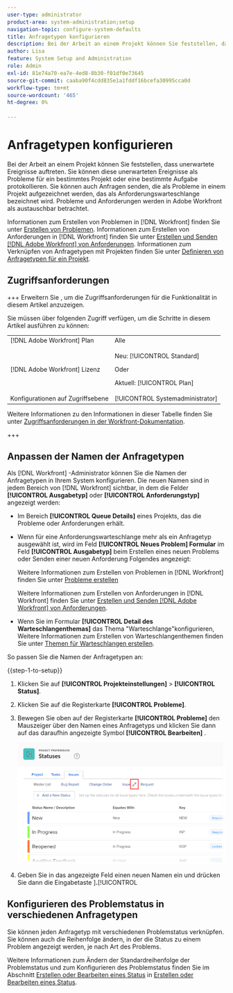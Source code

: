 ```yaml
---
user-type: administrator
product-area: system-administration;setup
navigation-topic: configure-system-defaults
title: Anfragetypen konfigurieren
description: Bei der Arbeit an einem Projekt können Sie feststellen, dass unerwartete Ereignisse auftreten. Sie können diese unerwarteten Ereignisse als Probleme für ein bestimmtes Projekt oder eine bestimmte Aufgabe protokollieren. Sie können auch Anfragen senden, die als Probleme in einem Projekt aufgezeichnet werden, das als Anforderungswarteschlange bezeichnet wird. Probleme und Anforderungen werden in Adobe Workfront als austauschbar betrachtet.
author: Lisa
feature: System Setup and Administration
role: Admin
exl-id: 81e74a70-ea7e-4ed8-8b30-f01df0e73645
source-git-commit: caaba90f4cdd835e1a1fddf16bcefa30995cca0d
workflow-type: tm+mt
source-wordcount: '465'
ht-degree: 0%

---
```


# Anfragetypen konfigurieren

Bei der Arbeit an einem Projekt können Sie feststellen, dass unerwartete Ereignisse auftreten. Sie können diese unerwarteten Ereignisse als Probleme für ein bestimmtes Projekt oder eine bestimmte Aufgabe protokollieren. Sie können auch Anfragen senden, die als Probleme in einem Projekt aufgezeichnet werden, das als Anforderungswarteschlange bezeichnet wird. Probleme und Anforderungen werden in Adobe Workfront als austauschbar betrachtet.

Informationen zum Erstellen von Problemen in [!DNL Workfront] finden Sie unter [Erstellen von Problemen](../../../manage-work/issues/manage-issues/create-issues.md). Informationen zum Erstellen von Anforderungen in [!DNL Workfront] finden Sie unter [Erstellen und Senden [!DNL Adobe Workfront] von Anforderungen](../../../manage-work/requests/create-requests/create-submit-requests.md). Informationen zum Verknüpfen von Anfragetypen mit Projekten finden Sie unter [Definieren von Anfragetypen für ein Projekt](../../../manage-work/requests/create-and-manage-request-queues/define-request-types-for-project.md).

## Zugriffsanforderungen

+++ Erweitern Sie , um die Zugriffsanforderungen für die Funktionalität in diesem Artikel anzuzeigen.

Sie müssen über folgenden Zugriff verfügen, um die Schritte in diesem Artikel ausführen zu können:

<table style="table-layout:auto"> 
 <col> 
 <col> 
 <tbody> 
  <tr> 
   <td role="rowheader">[!DNL Adobe Workfront] Plan</td> 
   <td>Alle</td> 
  </tr> 
  <tr> 
   <td role="rowheader">[!DNL Adobe Workfront] Lizenz</td> 
   <td><p>Neu: [!UICONTROL Standard]</p>
   Oder
   <p>Aktuell: [!UICONTROL Plan]</p>
   </td> 
  </tr>
  <tr> 
   <td role="rowheader">Konfigurationen auf Zugriffsebene</td> 
   <td>[!UICONTROL Systemadministrator]</td>
  </tr> 
 </tbody> 
</table>

Weitere Informationen zu den Informationen in dieser Tabelle finden Sie unter [Zugriffsanforderungen in der Workfront-Dokumentation](/help/quicksilver/administration-and-setup/add-users/access-levels-and-object-permissions/access-level-requirements-in-documentation.md).

+++

<!--
THIS IS DRAFTED IN FLARE
<h2>Set what issue or request types are allowed for a project</h2>
<p>You can organize the kind of issues or requests that are logged in Workfront by Request Types. This organization is useful for reporting reasons and for helping users understand what kind of unexpected work might occur during the lifetime of a project.</p>
<p>You can specify the type of requests that can be logged on a project when you configure the <strong>Queue Details</strong> area for the project. </p>
<ol>
<li value="1"> <p> Click <strong>Projects</strong> in the Main Menu. <img src="assets/main-menu-icon.png"> </p> </li>
<li value="2">Click the name of the project to open it.</li>
<li value="3"> In the left panel, click <strong>Queue Details</strong>. </li>
<li value="4"> <p>In the <strong>Queue Properties</strong> section, select the <strong>Request Types</strong> you want for the project.</p> <note type="note">
You must have at least one request type selected. You can select multiple request types.
</note> </li>
<li value="5"> <p>Click <strong>Save</strong>.</p> <p>The request types you specified will be available to select when you enter a new issue on a task or a project, or when you submit a new request to the project.</p> </li>
</ol>
</div>
-->

## Anpassen der Namen der Anfragetypen

Als [!DNL Workfront] -Administrator können Sie die Namen der Anfragetypen in Ihrem System konfigurieren. Die neuen Namen sind in jedem Bereich von [!DNL Workfront] sichtbar, in dem die Felder **[!UICONTROL Ausgabetyp]** oder **[!UICONTROL Anforderungstyp]** angezeigt werden:

* Im Bereich **[!UICONTROL Queue Details]** eines Projekts, das die Probleme oder Anforderungen erhält.
* Wenn für eine Anforderungswarteschlange mehr als ein Anfragetyp ausgewählt ist, wird im Feld **[!UICONTROL Neues Problem] Formular** im Feld **[!UICONTROL Ausgabetyp]** beim Erstellen eines neuen Problems oder Senden einer neuen Anforderung Folgendes angezeigt:

  Weitere Informationen zum Erstellen von Problemen in [!DNL Workfront] finden Sie unter [Probleme erstellen](../../../manage-work/issues/manage-issues/create-issues.md)

  Weitere Informationen zum Erstellen von Anforderungen in [!DNL Workfront] finden Sie unter [Erstellen und Senden [!DNL Adobe Workfront] von Anforderungen](../../../manage-work/requests/create-requests/create-submit-requests.md).

* Wenn Sie im Formular **[!UICONTROL Detail des Warteschlangenthemas]** das Thema &quot;Warteschlange&quot;konfigurieren,\
   Weitere Informationen zum Erstellen von Warteschlangenthemen finden Sie unter [Themen für Warteschlangen erstellen](../../../manage-work/requests/create-and-manage-request-queues/create-queue-topics.md).

So passen Sie die Namen der Anfragetypen an:

{{step-1-to-setup}}

1. Klicken Sie auf **[!UICONTROL Projekteinstellungen]** > **[!UICONTROL Status]**.

1. Klicken Sie auf die Registerkarte **[!UICONTROL Probleme]**.
1. Bewegen Sie oben auf der Registerkarte **[!UICONTROL Probleme]** den Mauszeiger über den Namen eines Anfragetyps und klicken Sie dann auf das daraufhin angezeigte Symbol **[!UICONTROL Bearbeiten]** .

   ![](assets/edit-request-type-name-nwe.png)

1. Geben Sie in das angezeigte Feld einen neuen Namen ein und drücken Sie dann die Eingabetaste ]**.**[!UICONTROL 

## Konfigurieren des Problemstatus in verschiedenen Anfragetypen

Sie können jeden Anfragetyp mit verschiedenen Problemstatus verknüpfen. Sie können auch die Reihenfolge ändern, in der die Status zu einem Problem angezeigt werden, je nach Art des Problems.

Weitere Informationen zum Ändern der Standardreihenfolge der Problemstatus und zum Konfigurieren des Problemstatus finden Sie im Abschnitt [Erstellen oder Bearbeiten eines Status](../../../administration-and-setup/customize-workfront/creating-custom-status-and-priority-labels/create-or-edit-a-status.md) in [Erstellen oder Bearbeiten eines Status](../../../administration-and-setup/customize-workfront/creating-custom-status-and-priority-labels/create-or-edit-a-status.md).
